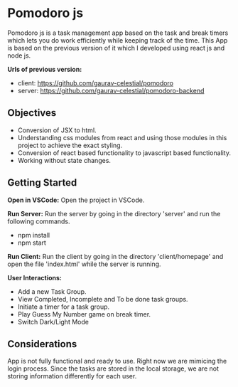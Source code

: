 # Pomodoro js

Pomodoro js is a task management app based on the task and break timers which lets you do work efficiently while keeping track of the time. This App is based on the previous version of it which I developed using react js and node js.

**Urls of previous version:**

- client: https://github.com/gaurav-celestial/pomodoro
- server: https://github.com/gaurav-celestial/pomodoro-backend

## Objectives

- Conversion of JSX to html.
- Understanding css modules from react and using those modules in this project to achieve the exact styling.
- Conversion of react based functionality to javascript based functionality.
- Working without state changes.

## Getting Started

**Open in VSCode:**
Open the project in VSCode.

**Run Server:**
Run the server by going in the directory 'server' and run the following commands.

- npm install
- npm start

**Run Client:**
Run the client by going in the directory 'client/homepage' and open the file 'index.html' while the server is running.

**User Interactions:**

- Add a new Task Group.
- View Completed, Incomplete and To be done task groups.
- Initiate a timer for a task group.
- Play Guess My Number game on break timer.
- Switch Dark/Light Mode

## Considerations

App is not fully functional and ready to use. Right now we are mimicing the login process. Since the tasks are stored in the local storage, we are not storing information differently for each user.
